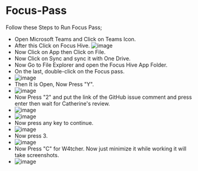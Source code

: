 # Focus-Pass

Follow these Steps to Run Focus Pass;

- Open Microsoft Teams and Click on Teams Icon.
- After this Click on Focus Hive.
![image](https://github.com/duafatimaa/Focus-Pass/assets/126259467/43ddc45e-6dc7-40b1-a9de-a2395f355226)
- Now Click on App then Click on File.
- Now Click on Sync and sync it with One Drive.
- Now Go to File Explorer and open the Focus Hive App Folder.
- On the last, double-click on the Focus pass.
- ![image](https://github.com/duafatimaa/Focus-Pass/assets/126259467/ce92a435-1bac-401c-a618-7c1a1497a56f)
- Then It is Open, Now Press "Y".
- ![image](https://github.com/duafatimaa/Focus-Pass/assets/126259467/6be6d75c-7afa-4a76-b104-447f927ab3e6)
- Now Press "2" and put the link of the GitHub issue comment and press enter then wait for Catherine's review. 
- ![image](https://github.com/duafatimaa/Focus-Pass/assets/126259467/feb08ec1-5707-4933-b033-89418e7e0796)
- ![image](https://github.com/duafatimaa/Focus-Pass/assets/126259467/b86f5db0-1217-4ae7-abef-fcf13df3ade6)
- Now press any key to continue. 
- ![image](https://github.com/duafatimaa/Focus-Pass/assets/126259467/0633a49e-5c9d-4dd6-96ef-804551bc8fc1)
- Now press 3.
- ![image](https://github.com/duafatimaa/Focus-Pass/assets/126259467/0090f880-8d3f-4738-83be-a90509875608)
- Now Press "C" for W4tcher. Now just minimize it while working it will take screenshots.
- ![image](https://github.com/duafatimaa/Focus-Pass/assets/126259467/bcf5496e-ea6b-4eb8-853b-b7986edb0c85)
